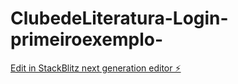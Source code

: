 # ClubedeLiteratura-Login-primeiroexemplo-

[Edit in StackBlitz next generation editor ⚡️](https://stackblitz.com/~/github.com/RamonaP88/ClubedeLiteratura-Login-primeiroexemplo-)
